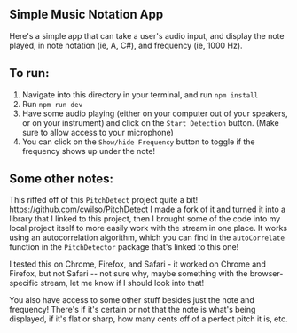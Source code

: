 ## Simple Music Notation App

Here's a simple app that can take a user's audio input, and display the note played, in note notation (ie, A, C#), and frequency (ie, 1000 Hz).

## To run:
  1. Navigate into this directory in your terminal, and run `npm install`
  2. Run `npm run dev`
  3. Have some audio playing (either on your computer out of your speakers, or on your instrument) and click on the `Start Detection` button. (Make sure to allow access to your microphone)
  4. You can click on the `Show/hide Frequency` button to toggle if the frequency shows up under the note!


## Some other notes:
  This riffed off of this `PitchDetect` project quite a bit! https://github.com/cwilso/PitchDetect I made a fork of it and turned it into a library that I linked to this project, then I brought some of the code into my local project itself to more easily work with the stream in one place. It works using an autocorrelation algorithm, which you can find in the `autoCorrelate` function in the `PitchDetector` package that's linked to this one!

  I tested this on Chrome, Firefox, and Safari - it worked on Chrome and Firefox, but not Safari -- not sure why, maybe something with the browser-specific stream, let me know if I should look into that!

  You also have access to some other stuff besides just the note and frequency! There's if it's certain or not that the note is what's being displayed, if it's flat or sharp, how many cents off of a perfect pitch it is, etc. 
